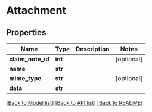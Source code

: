 # Attachment

## Properties
Name | Type | Description | Notes
------------ | ------------- | ------------- | -------------
**claim_note_id** | **int** |  | [optional] 
**name** | **str** |  | 
**mime_type** | **str** |  | [optional] 
**data** | **str** |  | 

[[Back to Model list]](../README.md#documentation-for-models) [[Back to API list]](../README.md#documentation-for-api-endpoints) [[Back to README]](../README.md)

